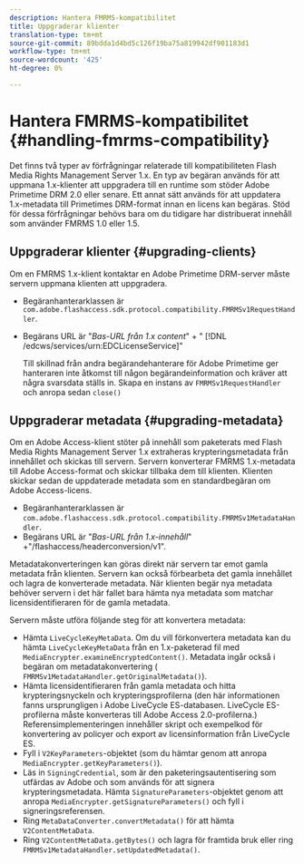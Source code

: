 ```yaml
---
description: Hantera FMRMS-kompatibilitet
title: Uppgraderar klienter
translation-type: tm+mt
source-git-commit: 89bdda1d4bd5c126f19ba75a819942df901183d1
workflow-type: tm+mt
source-wordcount: '425'
ht-degree: 0%

---
```



# Hantera FMRMS-kompatibilitet {#handling-fmrms-compatibility}

Det finns två typer av förfrågningar relaterade till kompatibiliteten Flash Media Rights Management Server 1.x. En typ av begäran används för att uppmana 1.x-klienter att uppgradera till en runtime som stöder Adobe Primetime DRM 2.0 eller senare. Ett annat sätt används för att uppdatera 1.x-metadata till Primetimes DRM-format innan en licens kan begäras. Stöd för dessa förfrågningar behövs bara om du tidigare har distribuerat innehåll som använder FMRMS 1.0 eller 1.5.

## Uppgraderar klienter {#upgrading-clients}

Om en FMRMS 1.x-klient kontaktar en Adobe Primetime DRM-server måste servern uppmana klienten att uppgradera.

* Begäranhanterarklassen är `com.adobe.flashaccess.sdk.protocol.compatibility.FMRMSv1RequestHandler`.
* Begärans URL är &quot;*Bas-URL från 1.x content*&quot; + &quot; [!DNL /edcws/services/urn:EDCLicenseService]&quot;

   Till skillnad från andra begärandehanterare för Adobe Primetime ger hanteraren inte åtkomst till någon begärandeinformation och kräver att några svarsdata ställs in. Skapa en instans av `FMRMSv1RequestHandler` och anropa sedan `close()`

## Uppgraderar metadata {#upgrading-metadata}

Om en Adobe Access-klient stöter på innehåll som paketerats med Flash Media Rights Management Server 1.x extraheras krypteringsmetadata från innehållet och skickas till servern. Servern konverterar FMRMS 1.x-metadata till Adobe Access-format och skickar tillbaka dem till klienten. Klienten skickar sedan de uppdaterade metadata som en standardbegäran om Adobe Access-licens.

* Begäranhanterarklassen är `com.adobe.flashaccess.sdk.protocol.compatibility.FMRMSv1MetadataHandler`.
* Begärans URL är &quot;*Bas-URL från 1.x-innehåll*&quot; +&quot;/flashaccess/headerconversion/v1&quot;.

Metadatakonverteringen kan göras direkt när servern tar emot gamla metadata från klienten. Servern kan också förbearbeta det gamla innehållet och lagra de konverterade metadata. När klienten begär nya metadata behöver servern i det här fallet bara hämta nya metadata som matchar licensidentifieraren för de gamla metadata.

Servern måste utföra följande steg för att konvertera metadata:

* Hämta `LiveCycleKeyMetaData`. Om du vill förkonvertera metadata kan du hämta `LiveCycleKeyMetaData` från en 1.x-paketerad fil med `MediaEncrypter.examineEncryptedContent()`. Metadata ingår också i begäran om metadatakonvertering ( `FMRMSv1MetadataHandler.getOriginalMetadata()`).
* Hämta licensidentifieraren från gamla metadata och hitta krypteringsnyckeln och krypteringsprofilerna (den här informationen fanns ursprungligen i Adobe LiveCycle ES-databasen. LiveCycle ES-profilerna måste konverteras till Adobe Access 2.0-profilerna.) Referensimplementeringen innehåller skript och exempelkod för konvertering av policyer och export av licensinformation från LiveCycle ES.
* Fyll i `V2KeyParameters`-objektet (som du hämtar genom att anropa `MediaEncrypter.getKeyParameters()`).
* Läs in `SigningCredential`, som är den paketeringsautentisering som utfärdas av Adobe och som används för att signera krypteringsmetadata. Hämta `SignatureParameters`-objektet genom att anropa `MediaEncrypter.getSignatureParameters()` och fyll i signeringsreferensen.
* Ring `MetaDataConverter.convertMetadata()` för att hämta `V2ContentMetaData`.
* Ring `V2ContentMetaData.getBytes()` och lagra för framtida bruk eller ring `FMRMSv1MetadataHandler.setUpdatedMetadata()`.